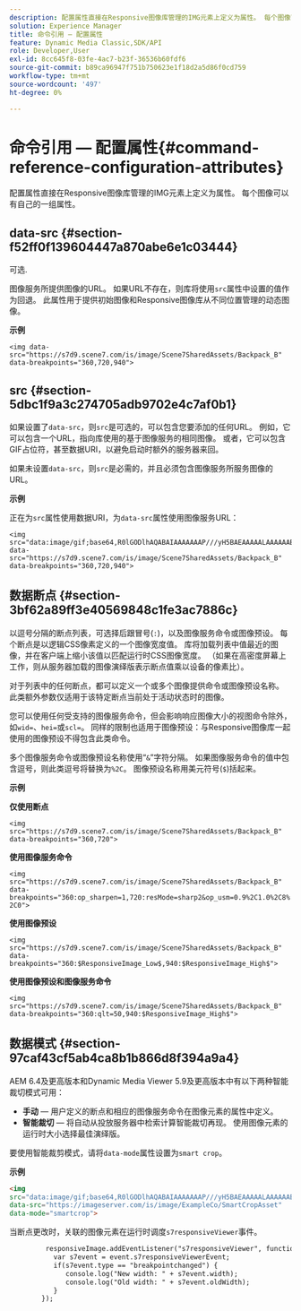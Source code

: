 ```yaml
---
description: 配置属性直接在Responsive图像库管理的IMG元素上定义为属性。 每个图像可以有自己的一组属性。
solution: Experience Manager
title: 命令引用 — 配置属性
feature: Dynamic Media Classic,SDK/API
role: Developer,User
exl-id: 8cc645f8-03fe-4ac7-b23f-36536b60fdf6
source-git-commit: b89ca96947f751b750623e1f18d2a5d86f0cd759
workflow-type: tm+mt
source-wordcount: '497'
ht-degree: 0%

---
```


# 命令引用 — 配置属性{#command-reference-configuration-attributes}

配置属性直接在Responsive图像库管理的IMG元素上定义为属性。 每个图像可以有自己的一组属性。

## data-src {#section-f52ff0f139604447a870abe6e1c03444}

可选.

图像服务所提供图像的URL。 如果URL不存在，则库将使用`src`属性中设置的值作为回退。 此属性用于提供初始图像和Responsive图像库从不同位置管理的动态图像。

**示例**

```
<img data-src="https://s7d9.scene7.com/is/image/Scene7SharedAssets/Backpack_B" data-breakpoints="360,720,940">
```

## src {#section-5dbc1f9a3c274705adb9702e4c7af0b1}

如果设置了`data-src`，则`src`是可选的，可以包含您要添加的任何URL。 例如，它可以包含一个URL，指向库使用的基于图像服务的相同图像。 或者，它可以包含GIF占位符，甚至数据URI，以避免启动时额外的服务器来回。

如果未设置`data-src`，则`src`是必需的，并且必须包含图像服务所服务图像的URL。

**示例**

正在为`src`属性使用数据URI，为`data-src`属性使用图像服务URL：

```
<img src="data:image/gif;base64,R0lGODlhAQABAIAAAAAAAP///yH5BAEAAAAALAAAAAABAAEAAAIBRAA7" data-src="https://s7d9.scene7.com/is/image/Scene7SharedAssets/Backpack_B" data-breakpoints="360,720,940">
```

## 数据断点 {#section-3bf62a89ff3e40569848c1fe3ac7886c}

以逗号分隔的断点列表，可选择后跟冒号(`:`)，以及图像服务命令或图像预设。 每个断点是以逻辑CSS像素定义的一个图像宽度值。 库将加载列表中值最近的图像，并在客户端上缩小该值以匹配运行时CSS图像宽度。 （如果在高密度屏幕上工作，则从服务器加载的图像演绎版表示断点值乘以设备的像素比）。

对于列表中的任何断点，都可以定义一个或多个图像提供命令或图像预设名称。 此类额外参数仅适用于该特定断点当前处于活动状态时的图像。

您可以使用任何受支持的图像服务命令，但会影响响应图像大小的视图命令除外，如`wid=`、`hei=`或`scl=`。 同样的限制也适用于图像预设：与Responsive图像库一起使用的图像预设不得包含此类命令。

多个图像服务命令或图像预设名称使用“`&`”字符分隔。 如果图像服务命令的值中包含逗号，则此类逗号将替换为`%2C`。 图像预设名称用美元符号(`$`)括起来。

**示例**

**仅使用断点**

`<img src="https://s7d9.scene7.com/is/image/Scene7SharedAssets/Backpack_B" data-breakpoints="360,720">`

**使用图像服务命令**

`<img src="https://s7d9.scene7.com/is/image/Scene7SharedAssets/Backpack_B" data-breakpoints="360:op_sharpen=1,720:resMode=sharp2&op_usm=0.9%2C1.0%2C8%2C0">`

**使用图像预设**

`<img src="https://s7d9.scene7.com/is/image/Scene7SharedAssets/Backpack_B" data-breakpoints="360:$ResponsiveImage_Low$,940:$ResponsiveImage_High$">`

**使用图像预设和图像服务命令**

`<img src="https://s7d9.scene7.com/is/image/Scene7SharedAssets/Backpack_B" data-breakpoints="360:qlt=50,940:$ResponsiveImage_High$">`

## 数据模式 {#section-97caf43cf5ab4ca8b1b866d8f394a9a4}

AEM 6.4及更高版本和Dynamic Media Viewer 5.9及更高版本中有以下两种智能裁切模式可用：

* **手动** — 用户定义的断点和相应的图像服务命令在图像元素的属性中定义。
* **智能裁切** — 将自动从投放服务器中检索计算智能裁切再现。 使用图像元素的运行时大小选择最佳演绎版。

要使用智能裁剪模式，请将`data-mode`属性设置为`smart crop`。

**示例**

```html {.line-numbers}
<img 
src="data:image/gif;base64,R0lGODlhAQABAIAAAAAAAP///yH5BAEAAAAALAAAAAABAAEAAAIBRAA7" 
data-src="https://imageserver.com/is/image/ExampleCo/SmartCropAsset" 
data-mode="smartcrop">
```

当断点更改时，关联的图像元素在运行时调度`s7responsiveViewer`事件。

```html {.line-numbers}
         responsiveImage.addEventListener("s7responsiveViewer", function (event) { 
           var s7event = event.s7responsiveViewerEvent; 
           if(s7event.type == "breakpointchanged") { 
              console.log("New width: " + s7event.width); 
              console.log("Old width: " + s7event.oldWidth); 
           } 
        });
```
